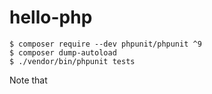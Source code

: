 # hello-php

```
$ composer require --dev phpunit/phpunit ^9
$ composer dump-autoload
$ ./vendor/bin/phpunit tests
```

Note that 